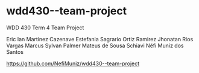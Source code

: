 # wdd430--team-project
WDD 430 Term 4 Team Project
<!-- Team06 Members -->
Eric Ian Martinez Cazenave
Estefania Sagrario Ortiz Ramirez
Jhonatan Rios Vargas
Marcus Sylvan Palmer
Mateus de Sousa Schiavi
Néfi Muniz dos Santos

<!-- GitHub repo -->
https://github.com/NefiMuniz/wdd430--team-project

<!-- Vercel -->

<!-- Figma -->
